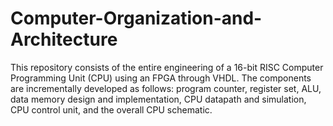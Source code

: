 # Computer-Organization-and-Architecture
This repository consists of the entire engineering  of a 16-bit RISC Computer Programming Unit (CPU) using an FPGA through VHDL. The components are incrementally developed as follows: program counter, register set, ALU, data memory design and implementation, CPU datapath and simulation, CPU control unit, and the overall CPU schematic.

